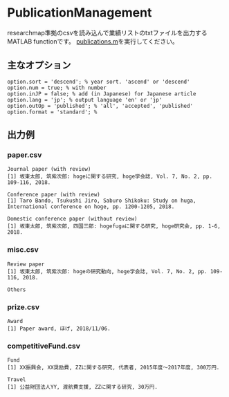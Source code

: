 # PublicationManagement
researchmap準拠のcsvを読み込んで業績リストのtxtファイルを出力するMATLAB functionです。
[publications.m](/docs/publications.m)を実行してください。

## 主なオプション
```
option.sort = 'descend'; % year sort. 'ascend' or 'descend'
option.num = true; % with number
option.inJP = false; % add (in Japanese) for Japanese article
option.lang = 'jp'; % output language 'en' or 'jp'
option.outOp = 'published'; % 'all', 'accepted', 'published'
option.format = 'standard'; % 
```

## 出力例
### paper.csv
```
Journal paper (with review)
[1] 坂東太郎, 筑紫次郎: hogeに関する研究, hoge学会誌, Vol. 7, No. 2, pp. 109-116, 2018.

Conference paper (with review)
[1] Taro Bando, Tsukushi Jiro, Saburo Shikoku: Study on huga, International conference on hoge, pp. 1200-1205, 2018.

Domestic conference paper (without review)
[1] 坂東太郎, 筑紫次郎, 四国三郎: hogefugaに関する研究, hoge研究会, pp. 1-6, 2018.
```

### misc.csv
```
Review paper
[1] 坂東太郎, 筑紫次郎: hogeの研究動向, hoge学会誌, Vol. 7, No. 2, pp. 109-116, 2018.

Others
```

### prize.csv
```
Award
[1] Paper award, ほげ, 2018/11/06.
```

### competitiveFund.csv
```
Fund
[1] XX振興会, XX奨励費, ZZに関する研究, 代表者, 2015年度～2017年度, 300万円. 

Travel
[1] 公益財団法人YY, 渡航費支援, ZZに関する研究, 30万円. 
```